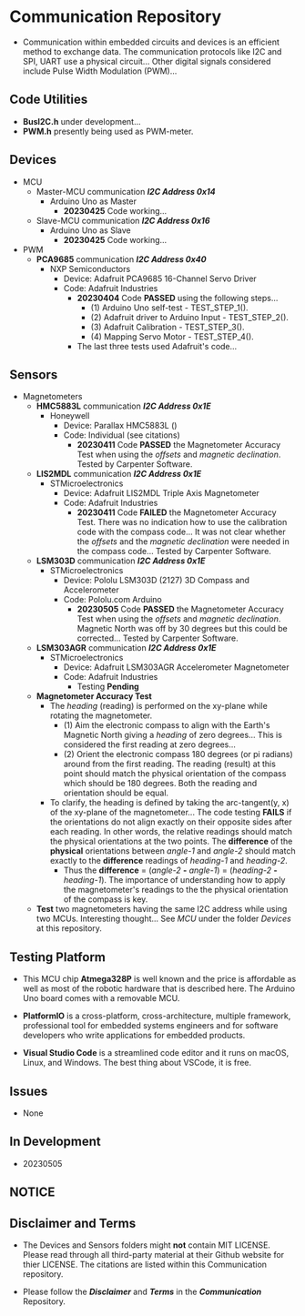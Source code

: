 # Communication Repository

- Communication within embedded circuits and devices is an efficient method to exchange data. The communication protocols like I2C and SPI, UART use a physical circuit... Other digital signals considered include Pulse Width Modulation (PWM)...

## Code Utilities
- **BusI2C.h** under development...
- **PWM.h** presently being used as PWM-meter. 

## Devices ##
- MCU
    - Master-MCU communication ***I2C Address 0x14***
        - Arduino Uno as Master
            - **20230425** Code working...
    - Slave-MCU communication ***I2C Address 0x16***
        - Arduino Uno as Slave
            - **20230425** Code working...
- PWM
    - **PCA9685** communication ***I2C Address 0x40***
        - NXP Semiconductors
            - Device: Adafruit PCA9685 16-Channel Servo Driver
            - Code: Adafruit Industries
                - **20230404** Code **PASSED** using the following steps...
                    - (1) Arduino Uno self-test - TEST_STEP_1().
                    - (2) Adafruit driver to Arduino Input - TEST_STEP_2().
                    - (3) Adafruit Calibration - TEST_STEP_3().
                    - (4) Mapping Servo Motor - TEST_STEP_4().
                - The last three tests used Adafruit's code...

## Sensors ##

- Magnetometers
    - **HMC5883L** communication ***I2C Address 0x1E***
        - Honeywell
            - Device: Parallax HMC5883L ()
            - Code: Individual (see citations)
                - **20230411** Code **PASSED** the Magnetometer Accuracy Test when using the *offsets* and *magnetic declination*. Tested by Carpenter Software.
    - **LIS2MDL**  communication ***I2C Address 0x1E***
        - STMicroelectronics
            - Device: Adafruit LIS2MDL Triple Axis Magnetometer
            - Code: Adafruit Industries
                - **20230411** Code **FAILED** the Magnetometer Accuracy Test. There was no indication how to use the calibration code with the compass code... It was not clear whether the *offsets* and the *magnetic declination* were needed in the compass code... Tested by Carpenter Software. 
    - **LSM303D**  communication ***I2C Address 0x1E***
        - STMicroelectronics
            - Device: Pololu LSM303D (2127) 3D Compass and Accelerometer
            - Code: Pololu.com Arduino
                - **20230505** Code **PASSED** the Magnetometer Accuracy Test when using the *offsets* and *magnetic declination*. Magnetic North was off by 30 degrees but this could be corrected... Tested by Carpenter Software.
    - **LSM303AGR**  communication ***I2C Address 0x1E***
        - STMicroelectronics
            - Device: Adafruit LSM303AGR Accelerometer Magnetometer
            - Code: Adafruit Industries
                - Testing **Pending**
    - **Magnetometer Accuracy Test**
        - The *heading* (reading) is performed on the xy-plane while rotating the magnetometer. 
            - (1) Aim the electronic compass to align with the Earth's Magnetic North giving a *heading* of zero degrees... This is considered the first reading at zero degrees...
            - (2) Orient the electronic compass 180 degrees (or pi radians) around from the first reading. The reading (result) at this point should match the physical orientation of the compass which should be 180 degrees. Both the reading and orientation should be equal.
        - To clarify, the heading is defined by taking the arc-tangent(y, x) of the xy-plane of the magnetometer... The code testing **FAILS** if the orientations do not align exactly on their opposite sides after each reading. In other words, the relative readings should match the physical orientations at the two points. The **difference** of the **physical** orientations between *angle-1* and *angle-2* should match exactly to the **difference** readings of *heading-1* and *heading-2*. 
            - Thus the **difference** = (*angle-2* **-** *angle-1*) = (*heading-2* **-** *heading-1*). The importance of understanding how to apply the magnetometer's readings to the the physical orientation of the compass is key.
    - **Test** two magnetometers having the same I2C address while using two MCUs. Interesting thought... See *MCU* under the folder *Devices* at this repository.

## Testing Platform

- This MCU chip **Atmega328P** is well known and the price is affordable as well as most of the robotic hardware that is described here. The Arduino Uno board comes with a removable MCU.

- **PlatformIO** is a cross-platform, cross-architecture, multiple framework, professional tool for embedded systems engineers and for software developers who write applications for embedded products. 

- **Visual Studio Code** is a streamlined code editor and it runs on macOS, Linux, and Windows. The best thing about VSCode, it is free.

## Issues

- None

## In Development

- 20230505

## NOTICE

## Disclaimer and Terms

- The Devices and Sensors folders might **not** contain MIT LICENSE. Please read through all third-party material at their Github website for thier LICENSE. The citations are listed within this Communication repository.

- Please follow the ***Disclaimer*** and ***Terms*** in the ***Communication*** Repository.
   
